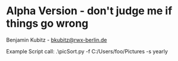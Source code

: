  # Alpha Version - don't judge me if things go wrong
 Benjamin Kubitz - bkubitz@rwx-berlin.de

 Example Script call: .\picSort.py -f C:/Users/foo/Pictures -s yearly
